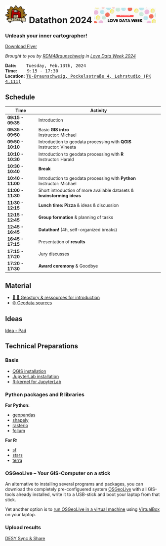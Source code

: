 # <img src="assets/RDM4BS_Logo_small.png" width="70"/>  Datathon 2024 <img src="assets/2024_LDW_Banner.png" width="200" />

### Unleash your inner cartographer!
[Download Flyer](/assets/RDM4BS_Datathon_LoveDataWeek2024.pdf)

_Brought to you by [RDM4Braunschweig](https://rdm4bs.tu-braunschweig.de/) in [Love Data Week 2024](https://www.icpsr.umich.edu/web/about/cms/3799)_

**Date:** &nbsp;&nbsp;&nbsp;&nbsp;&nbsp;&nbsp;&nbsp;<kbd>Tuesday, Feb.13th, 2024</kbd>   
**Time:** &nbsp;&nbsp;&nbsp;&nbsp;&nbsp;&nbsp;&nbsp;<kbd>9:15 - 17:30</kbd>   
**Location:** <a href="https://www.tu-braunschweig.de/khn/anfahrt"><kbd>TU-Braunschweig, Pockelsstraße 4, Lehrstudio (PK 4.111)</kbd></a>


## Schedule

| Time | Activity |
| ---- | -------- |
**09:15 - 09:35** | Introduction 
**09:35 - 09:50** | Basic **GIS intro** <br/> Instructor: Michael
**09:50 - 10:10** | Introduction to geodata processing with **QGIS** <br/>Instructor: Vineeta
**10:10 - 10:30** | Introduction to geodata processing with **R** <br/>Instructor: Harald
**10:30 - 10:40** | **Break**
**10:40 - 11:00** | Introduction to geodata processing with **Python** <br/>Instructor: Michael
**11:00 - 11:30** | Short introduction of more available datasets & **brainstorming ideas**
**11:30 - 12:15** | **Lunch time: Pizza** & ideas & discussion
**12:15 - 12:45** | **Group formation** & planning of tasks
**12:45 - 16:45** | **Datathon!** (4h, self-organized breaks)
**16:45 - 17:15** | Presentation of **results**
**17:15 - 17:20** | Jury discusses
**17:20 - 17:30** | **Award ceremony** & Goodbye

## Material

- [🚂 🍂 Geostory & ressources for introduction](/intro_geostory.md)
- [🌐 Geodata sources](/geodata_sources.md)

## Ideas

[Idea - Pad](https://cryptpad.digitalcourage.de/code/#/2/code/edit/vRudLflAmhI8vWrHdeDMENWj/)

## Technical Preparations

### Basis

+ [QGIS installation](https://qgis.org/de/site/forusers/download.html)
+ [JupyterLab installation](https://jupyter.org/install)
+ [R-kernel for JupyterLab](https://irkernel.github.io/installation/)

### Python packages and R libraries

**For Python:**  
+ [geopandas](https://geopandas.org/en/stable/getting_started.html)
+ [shapely](https://shapely.readthedocs.io/en/stable/installation.html)
+ [rasterio](https://rasterio.readthedocs.io/en/latest/installation.html)
+ [folium](https://pypi.org/project/folium/)

**For R:**   
+ [sf](https://cran.r-project.org/web/packages/sf/index.html)
+ [stars](https://cran.r-project.org/web/packages/stars/index.html)
+ [terra](https://cran.r-project.org/web/packages/terra/index.html)

### OSGeoLive – Your GIS-Computer on a stick

An alternative to installing several programs and packages, you can download the completely pre-configuered system [OSGeoLive](https://live.osgeo.org/de/index.html) with all GIS-tools already installed, write it to a USB-stick and boot your laptop from that stick.

Yet another option is to [run OSGeoLive in a virtual machine](https://live.osgeo.org/en/quickstart/virtualization_quickstart.html) using [VirtualBox](https://www.virtualbox.org/) on your laptop.

### Upload results

[DESY Sync & Share](https://syncandshare.desy.de/index.php/s/9PQ2N6BHkdEtZdr)


